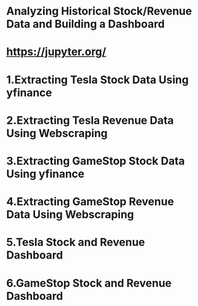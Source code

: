 # Analyzing Historical Stock/Revenue Data and Building a Dashboard
# https://jupyter.org/
# 1.Extracting Tesla Stock Data Using yfinance
# 2.Extracting Tesla Revenue Data Using Webscraping 
# 3.Extracting GameStop Stock Data Using yfinance 
# 4.Extracting GameStop Revenue Data Using Webscraping
# 5.Tesla Stock and Revenue Dashboard
# 6.GameStop Stock and Revenue Dashboard
